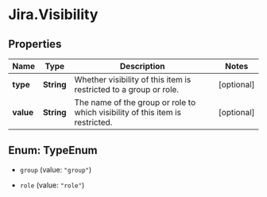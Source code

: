 # Jira.Visibility

## Properties

Name | Type | Description | Notes
------------ | ------------- | ------------- | -------------
**type** | **String** | Whether visibility of this item is restricted to a group or role. | [optional] 
**value** | **String** | The name of the group or role to which visibility of this item is restricted. | [optional] 



## Enum: TypeEnum


* `group` (value: `"group"`)

* `role` (value: `"role"`)




